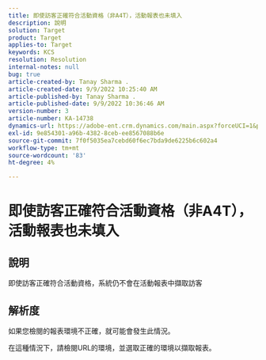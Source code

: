 ```yaml
---
title: 即使訪客正確符合活動資格（非A4T），活動報表也未填入
description: 說明
solution: Target
product: Target
applies-to: Target
keywords: KCS
resolution: Resolution
internal-notes: null
bug: true
article-created-by: Tanay Sharma .
article-created-date: 9/9/2022 10:25:40 AM
article-published-by: Tanay Sharma .
article-published-date: 9/9/2022 10:36:46 AM
version-number: 3
article-number: KA-14738
dynamics-url: https://adobe-ent.crm.dynamics.com/main.aspx?forceUCI=1&pagetype=entityrecord&etn=knowledgearticle&id=20c1b4bc-2930-ed11-9db1-002248086735
exl-id: 9e854301-a96b-4382-8ceb-ee8567088b6e
source-git-commit: 7f0f5035ea7cebd60f6ec7bda9de6225b6c602a4
workflow-type: tm+mt
source-wordcount: '83'
ht-degree: 4%

---
```


# 即使訪客正確符合活動資格（非A4T），活動報表也未填入

## 說明


即使訪客正確符合活動資格，系統仍不會在活動報表中擷取訪客


## 解析度


如果您檢閱的報表環境不正確，就可能會發生此情況。



在這種情況下，請檢閱URL的環境，並選取正確的環境以擷取報表。
